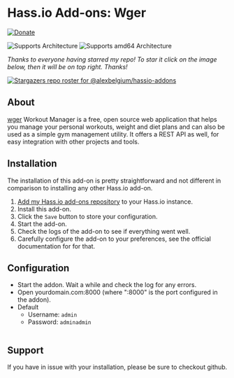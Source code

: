 # Hass.io Add-ons: Wger

[![Donate][donation-badge]](https://www.buymeacoffee.com/alexbelgium)

[donation-badge]: https://img.shields.io/badge/Buy%20me%20a%20coffee-%23d32f2f?logo=buy-me-a-coffee&style=flat&logoColor=white

![Supports
 Architecture][aarch64-shield] ![Supports amd64 Architecture][amd64-shield]

_Thanks to everyone having starred my repo! To star it click on the image below, then it will be on top right. Thanks!_

[![Stargazers repo roster for @alexbelgium/hassio-addons](https://reporoster.com/stars/alexbelgium/hassio-addons)](https://github.com/alexbelgium/hassio-addons/stargazers)

## About

[wger](https://github.com/wger-project/wger) Workout Manager is a free, open source web application that helps you manage your personal workouts, weight and diet plans and can also be used as a simple gym management utility. It offers a REST API as well, for easy integration with other projects and tools.

## Installation

The installation of this add-on is pretty straightforward and not different in
comparison to installing any other Hass.io add-on.

1. [Add my Hass.io add-ons repository][repository] to your Hass.io instance.
1. Install this add-on.
1. Click the `Save` button to store your configuration.
1. Start the add-on.
1. Check the logs of the add-on to see if everything went well.
1. Carefully configure the add-on to your preferences, see the official documentation for for that.

## Configuration

- Start the addon. Wait a while and check the log for any errors.
- Open yourdomain.com:8000 (where ":8000" is the port configured in the addon).
- Default
  - Username: `admin`
  - Password: `adminadmin`

```yaml

```

## Support

If you have in issue with your installation, please be sure to checkout github.

[repository]: https://github.com/alexbelgium/hassio-addons
[aarch64-shield]: https://img.shields.io/badge/aarch64-yes-green.svg
[amd64-shield]: https://img.shields.io/badge/amd64-yes-green.svg
